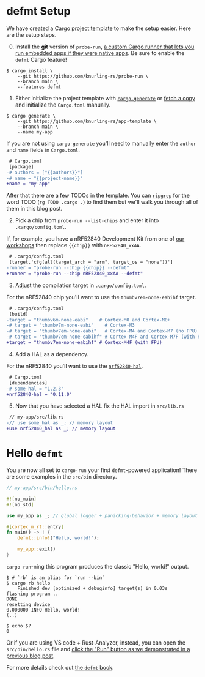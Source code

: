 
# defmt Setup

We have created a [Cargo project template] to make the setup easier.
Here are the setup steps.

[Cargo project template]: https://github.com/knurling-rs/app-template

0. Install the **git** version of `probe-run`, [a custom Cargo runner that lets you run embedded apps if they were native apps][probe-run-post]. Be sure to enable the `defmt` Cargo feature!

[`probe-run`]: https://crates.io/crates/probe-run
[probe-run-post]: https://ferrous-systems.com/blog/probe-run/

~~~ console
$ cargo install \
    --git https://github.com/knurling-rs/probe-run \
    --branch main \
    --features defmt
~~~

1. Either initialize the project template with [`cargo-generate`] or [fetch a copy] and initialize the `Cargo.toml` manually.

[`cargo-generate`]: https://crates.io/crates/cargo-generate
[fetch a copy]: https://github.com/knurling-rs/app-template/archive/master.zip

~~~ console
$ cargo generate \
    --git https://github.com/knurling-rs/app-template \
    --branch main \
    --name my-app
~~~

If you are not using `cargo-generate` you'll need to manually enter the `author` and `name` fields in `Cargo.toml`.

~~~ diff
 # Cargo.toml
 [package]
-# authors = ["{{authors}}"]
-# name = "{{project-name}}"
+name = "my-app"
~~~

After that there are a few TODOs in the template.
You can [`ripgrep`] for the word TODO (`rg TODO .cargo .`) to find them but we'll walk you through all of them in this blog post.

[`ripgrep`]: https://github.com/BurntSushi/ripgrep

2. Pick a chip from `probe-run --list-chips` and enter it into `.cargo/config.toml`.

If, for example, you have a nRF52840 Development Kit from one of [our workshops] then replace `{{chip}}` with `nRF52840_xxAA`.

[our workshops]: https://github.com/ferrous-systems/embedded-trainings-2020

~~~ diff
 # .cargo/config.toml
 [target.'cfg(all(target_arch = "arm", target_os = "none"))']
-runner = "probe-run --chip {{chip}} --defmt"
+runner = "probe-run --chip nRF52840_xxAA --defmt"
~~~

3. Adjust the compilation target in `.cargo/config.toml`.

For the nRF52840 chip you'll want to use the `thumbv7em-none-eabihf` target.

~~~ diff
 # .cargo/config.toml
 [build]
-target = "thumbv6m-none-eabi"    # Cortex-M0 and Cortex-M0+
-# target = "thumbv7m-none-eabi"    # Cortex-M3
-# target = "thumbv7em-none-eabi"   # Cortex-M4 and Cortex-M7 (no FPU)
-# target = "thumbv7em-none-eabihf" # Cortex-M4F and Cortex-M7F (with FPU)
+target = "thumbv7em-none-eabihf" # Cortex-M4F (with FPU)
~~~

4. Add a HAL as a dependency.

For the nRF52840 you'll want to use the [`nrf52840-hal`].

[`nrf52840-hal`]: https://crates.io/crates/nrf52840-hal

~~~ diff
 # Cargo.toml
 [dependencies]
-# some-hal = "1.2.3"
+nrf52840-hal = "0.11.0"
~~~

5. Now that you have selected a HAL fix the HAL import in `src/lib.rs`

~~~ diff
 // my-app/src/lib.rs
-// use some_hal as _; // memory layout
+use nrf52840_hal as _; // memory layout
~~~

# Hello `defmt`

You are now all set to `cargo-run` your first `defmt`-powered application!
There are some examples in the `src/bin` directory.

~~~ rust
// my-app/src/bin/hello.rs

#![no_main]
#![no_std]

use my_app as _; // global logger + panicking-behavior + memory layout

#[cortex_m_rt::entry]
fn main() -> ! {
    defmt::info!("Hello, world!");

    my_app::exit()
}
~~~

`cargo run`-ning this program produces the classic "Hello, world!" output.

~~~ console
$ # `rb` is an alias for `run --bin`
$ cargo rb hello
    Finished dev [optimized + debuginfo] target(s) in 0.03s
flashing program ..
DONE
resetting device
0.000000 INFO Hello, world!
(..)

$ echo $?
0
~~~

Or if you are using VS code + Rust-Analyzer, instead, you can open the `src/bin/hello.rs` file and [click the "Run" button as we demonstrated in a previous blog post][click-run-post].

[click-run-post]: https://ferrous-systems.com/blog/run-rust-on-your-embedded-device-from-vscode/


For more details check out [the `defmt` book][book].

[book]: https://defmt.ferrous-systems.com/

